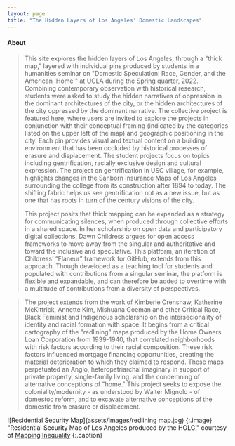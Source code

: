 ```yaml
---
layout: page
title: "The Hidden Layers of Los Angeles' Domestic Landscapes"
---
```


#### About
> This site explores the hidden layers of Los Angeles, through a "thick map," layered with individual pins produced by students in a humanities seminar on "Domestic Speculation: Race, Gender, and the American 'Home'" at UCLA during the Spring quarter, 2022. Combining contemporary observation with historical research, students were asked to study the hidden narratives of oppression in the dominant architectures of the city, or the hidden architectures of the city oppressed by the dominant narrative. The collective project is featured here, where users are invited to explore the projects in conjunction with their conceptual framing (indicated by the categories listed on the upper left of the map) and geographic positioning in the city. Each pin provides visual and textual content on a building environment that has been occluded by historical processes of erasure and displacement. The student projects focus on topics including gentrification, racially exclusive design and cultural expression. The project on gentrification in USC village, for example, highlights changes in the Sanborn Insurance Maps of Los Angeles surrounding the college from its construction after 1894 to today. The shifting fabric helps us see gentrification not as a new issue, but as one that has roots in turn of the century visions of the city.
> 
> This project posits that thick mapping can be expanded as a strategy for communicating silences, when produced through collective efforts in a shared space. In her scholarship on open data and participatory digital collections, Dawn Childress argues for open access frameworks to move away from the singular and authoritative and toward the inclusive and speculative. This platform, an iteration of Childress’ “Flaneur” framework for GitHub, extends from this approach. Though developed as a teaching tool for students and populated with contributions from a singular seminar, the platform is flexible and expandable, and can therefore be added to overtime with a multitude of contributions from a diversity of perspectives. 

> The project extends from the work of Kimberle Crenshaw, Katherine McKittrick, Annette Kim, Mishuana Goeman and other Critical Race, Black Feminist and Indigenous scholarship on the intersecionality of identity and racial formation with space. It begins from a critical cartography of the "redlining" maps produced by the Home Owners Loan Corporation from 1939-1940, that correlated neighborhoods with risk factors according to their racial composition. These risk factors influenced mortgage financing opportunities, creating the material deterioration to which they claimed to respond. These maps perpetuated an Anglo, heteropatriarchal imaginary in support of private property, single-family living, and the condemning of alternative conceptions of "home." This project seeks to expose the coloniality/modernity - as understood by Walter Mignolo - of domestoc reform, and to excavate alternative conceptions of the domestic from erasure or displacement.

![Residential Security Map](assets/images/redlining map.jpg)
{:.image}
"Residential Security Map of Los Angeles produced by the HOLC," courtesy of [Mapping Inequality](https://dsl.richmond.edu/panorama/redlining/#loc=10/34.005/-118.529&city=los-angeles-ca)
{:.caption}



